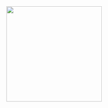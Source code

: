 <img src = "https://github.com/Dhruv-Kathiriya/-designer_flutter/assets/150034575/da0bbf00-46d4-4cda-a4db-a59a26d37655" width="250px">



